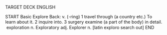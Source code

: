 TARGET DECK
ENGLISH

START
Basic
Explore
Back: v. (-ring) 1 travel through (a country etc.) To learn about it. 2 inquire into. 3 surgery examine (a part of the body) in detail.  exploration n. Exploratory adj. Explorer n. [latin exploro search out]
END
